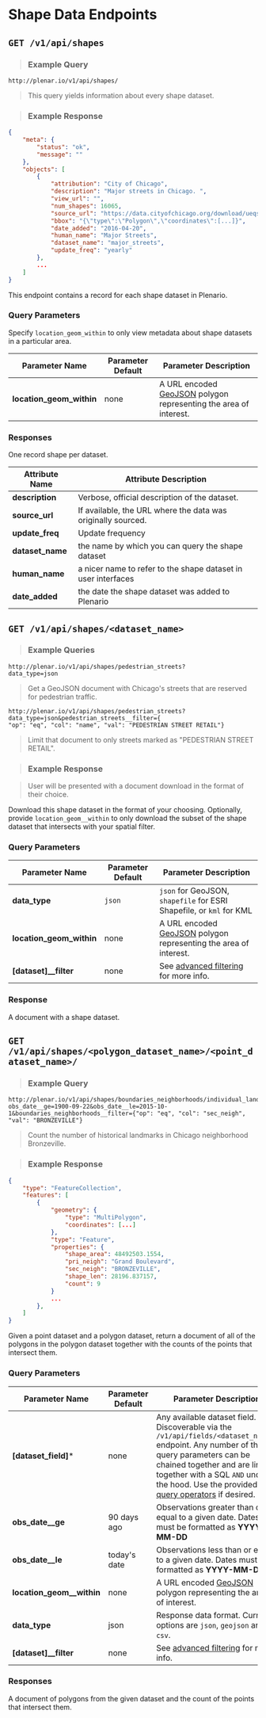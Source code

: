 # Shape Data Endpoints

## `GET /v1/api/shapes`

> ### Example Query

```
http://plenar.io/v1/api/shapes/
```

> This query yields information about every shape dataset.

> ### Example Response

```json
{
    "meta": {
        "status": "ok",
        "message": ""
    },
    "objects": [
        {
            "attribution": "City of Chicago",
            "description": "Major streets in Chicago. ",
            "view_url": "",
            "num_shapes": 16065,
            "source_url": "https://data.cityofchicago.org/download/ueqs-5wr6/application/zip",
            "bbox": "{\"type\":\"Polygon\",\"coordinates\":[...]}",
            "date_added": "2016-04-20",
            "human_name": "Major Streets",
            "dataset_name": "major_streets",
            "update_freq": "yearly"
        },
        ...
    ]
}
```

This endpoint contains a record for each shape dataset in Plenario.

### Query Parameters

Specify `location_geom_within` to only view metadata about shape datasets in a particular area.

| Parameter Name       | Parameter Default | Parameter Description                                                           |
|----------------------|-------------------|---------------------------------------------------------------------------------|
| **location_geom_within** | none              | A URL encoded [GeoJSON](geojson.org) polygon representing the area of interest. |

### Responses

One record shape per dataset.

| Attribute Name | Attribute Description                                         |
|----------------|---------------------------------------------------------------|
| **description**    | Verbose, official description of the dataset.                 |
| **source_url**     | If available, the URL where the data was originally sourced.  |
| **update_freq**    | Update frequency                                              |
| **dataset_name**   | the name by which you can query the shape dataset             |
| **human_name**     | a nicer name to refer to the shape dataset in user interfaces |
| **date_added**     | the date the shape dataset was added to Plenario              |

## `GET /v1/api/shapes/<dataset_name>`

> ### Example Queries

```
http://plenar.io/v1/api/shapes/pedestrian_streets?
data_type=json
```

> Get a GeoJSON document with Chicago's streets that are reserved for pedestrian traffic.

```
http://plenar.io/v1/api/shapes/pedestrian_streets?
data_type=json&pedestrian_streets__filter={
"op": "eq", "col": "name", "val": "PEDESTRIAN STREET RETAIL"}
```

> Limit that document to only streets marked as "PEDESTRIAN STREET RETAIL".


> ### Example Response

> User will be presented with a document download in the format of their choice.

Download this shape dataset in the format of your choosing. Optionally, provide `location_geom__within` to only download the subset of the shape dataset that intersects with your spatial filter.

### Query Parameters

| Parameter Name       | Parameter Default | Parameter Description                                                           |
|----------------------|-------------------|---------------------------------------------------------------------------------|
| **data_type**            | `json`            | `json` for GeoJSON, `shapefile` for ESRI Shapefile, or `kml` for KML            |
| **location_geom_within** | none             | A URL encoded [GeoJSON](geojson.org) polygon representing the area of interest. |
| **[dataset]__filter** | none | See [advanced filtering](#advanced-filtering) for more info. |

### Response

A document with a shape dataset.

## `GET /v1/api/shapes/<polygon_dataset_name>/<point_dataset_name>/`

> ### Example Query

```
http://plenar.io/v1/api/shapes/boundaries_neighborhoods/individual_landmarks?obs_date__ge=1900-09-22&obs_date__le=2015-10-1&boundaries_neighborhoods__filter={"op": "eq", "col": "sec_neigh", "val": "BRONZEVILLE"}
```

> Count the number of historical landmarks in Chicago neighborhood Bronzeville.

> ### Example Response

```json
{
    "type": "FeatureCollection",
    "features": [
        {
            "geometry": {
                "type": "MultiPolygon",
                "coordinates": [...]
            },
            "type": "Feature",
            "properties": {
                "shape_area": 48492503.1554,
                "pri_neigh": "Grand Boulevard",
                "sec_neigh": "BRONZEVILLE",
                "shape_len": 28196.837157,
                "count": 9
            }
            ...
        },
    ]
}
```

Given a point dataset and a polygon dataset, return a document of all of the
polygons in the polygon dataset together with the counts of the points that
intersect them.

### Query Parameters

| Parameter Name        | Parameter Default | Parameter Description                                                                                                                                                                                                                                                               |
|-----------------------|-------------------|-------------------------------------------------------------------------------------------------------------------------------------------------------------------------------------------------------------------------------------------------------------------------------------|
| **[dataset_field]***      | none              | Any available dataset field. Discoverable via the `/v1/api/fields/<dataset_name>/` endpoint. Any number of these query parameters can be chained together and are linked together with a SQL `AND` under the hood. Use the provided [query operators](#query-operators-for-raw-data) if desired. |
| **obs_date__ge**          | 90 days ago       | Observations greater than or equal to a given date.  Dates must be formatted as **YYYY-MM-DD**                                                                                                                                                                                      |
| **obs_date__le**          | today's date      | Observations less than or equal to a given date.  Dates must be formatted as **YYYY-MM-DD**                                                                                                                                                                                         |
| **location_geom__within** | none              | A URL encoded [GeoJSON](geojson.org) polygon representing the area of interest.                                                                                                                                                                                                     |
| **data_type**             | json              | Response data format. Current options are `json`, `geojson` and `csv`.                                                                                                                                                                                                              |
| **[dataset]__filter** | none | See [advanced filtering](#advanced-filtering) for more info. |

### Responses

A document of polygons from the given dataset and the count of the points that intersect them.
